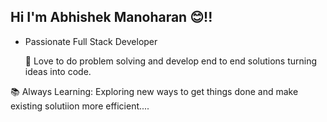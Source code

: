 ## Hi I'm Abhishek Manoharan 😊!!

- Passionate Full Stack Developer
  
  🚀 Love to do problem solving and develop end to end solutions turning ideas into code.

📚 Always Learning:
Exploring new ways to get things done and make existing solutiion more efficient....
       
